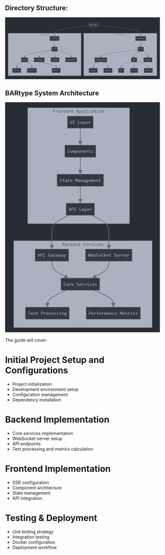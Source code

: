 ## Directory Structure:
![Directory Structure](Directory-structure.png)

## BARtype System Architecture
![BARtype System Architecture](System-architecture.png)

The guide will cover:

# Initial Project Setup and Configurations
- Project initialization
- Development environment setup
- Configuration management
- Dependency installation

# Backend Implementation
- Core services implementation
- WebSocket server setup
- API endpoints
- Text processing and metrics calculation

# Frontend Implementation
- SSR configuration
- Component architecture
- State management
- API integration

# Testing & Deployment
- Unit testing strategy
- Integration testing
- Docker configuration
- Deployment workflow